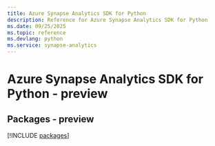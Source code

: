 ```yaml
---
title: Azure Synapse Analytics SDK for Python
description: Reference for Azure Synapse Analytics SDK for Python
ms.date: 09/25/2025
ms.topic: reference
ms.devlang: python
ms.service: synapse-analytics
---
```

# Azure Synapse Analytics SDK for Python - preview
## Packages - preview
[!INCLUDE [packages](synapse-analytics-index.md)]